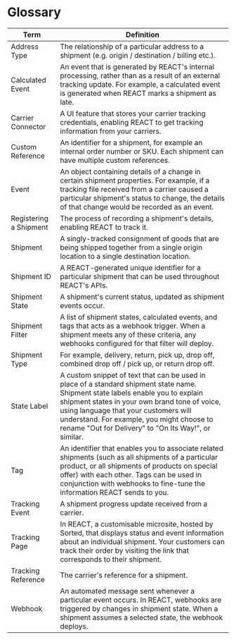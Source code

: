 # Glossary

<div class="table-1">

| Term                   | Definition                                                                                                                                                                                                                                                                                                                                                         |
| ---------------------- | ------------------------------------------------------------------------------------------------------------------------------------------------------------------------------------------------------------------------------------------------------------------------------------------------------------------------------------------------------------------ |
| Address Type           | The relationship of a particular address to a shipment (e.g. origin / destination / billing etc.).                                                                                                                                                                                                                                                                 |
| Calculated Event       | An event that is generated by REACT's internal processing, rather than as a result of an external tracking update. For example, a calculated event is generated when REACT marks a shipment as late.  |
| Carrier Connector      | A UI feature that stores your carrier tracking credentials, enabling REACT to get tracking information from your carriers.                                                                                                                                                                                                                                         |
| Custom Reference       | An identifier for a shipment, for example an internal order number or SKU. Each shipment can have multiple custom references.                                                                                                                                                                                                                                      |
| Event                  | An object containing details of a change in certain shipment properties. For example, if a tracking file received from a carrier caused a particular shipment's status to change, the details of that change would be recorded as an event.                                                                                                                        |
| Registering a Shipment | The process of recording a shipment's details, enabling REACT to track it.                                                                                                                                                                                                                                                                                         |
| Shipment               | A singly-tracked consignment of goods that are being shipped together from a single origin location to a single destination location.                                                                                                                                                                                                                              |
| Shipment ID            | A REACT-generated unique identifier for a particular shipment that can be used throughout REACT's APIs.                                                                                                                                                                                                                                                                   |
| Shipment State         | A shipment's current status, updated as shipment events occur.                                                                                                                                                                                                                                                                                                     |
| Shipment Filter   | A list of shipment states, calculated events, and tags that acts as a webhook trigger. When a shipment meets any of these criteria, any webhooks configured for that filter will deploy.                                                                                                                                                                                           |
| Shipment Type          | For example, delivery, return, pick up, drop off, combined drop off / pick up, or return drop off.                                                                                                                                                                                                                                                                 |
| State Label            | A custom snippet of text that can be used in place of a standard shipment state name. Shipment state labels enable you to explain shipment states in your own brand tone of voice, using language that your customers will understand. For example, you might choose to rename "Out for Delivery" to "On Its Way!", or similar.                                    |
| Tag                    | An identifier that enables you to associate related shipments (such as all shipments of a particular product, or all shipments of products on special offer) with each other. Tags can be used in conjunction with webhooks to fine-tune the information REACT sends to you.                                                                                       |
| Tracking Event         | A shipment progress update received from a carrier.                                                                                                                                                                                                                                                                                                                |
| Tracking Page          | In REACT, a customisable microsite, hosted by Sorted, that displays status and event information about an individual shipment. Your customers can track their order by visiting the link that corresponds to their shipment.                                                                                                                                       |
| Tracking Reference     | The carrier's reference for a shipment.                                                                                                                                                                                                                                                                                                                            |
| Webhook                | An automated message sent whenever a particular event occurs. In REACT, webhooks are triggered by changes in shipment state. When a shipment assumes a selected state, the webhook deploys. |

</div>
